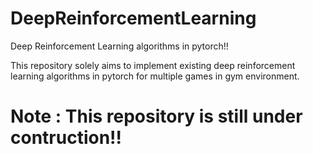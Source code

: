 # DeepReinforcementLearning
Deep Reinforcement Learning algorithms in pytorch!!

This repository solely aims to implement existing deep reinforcement learning algorithms in pytorch for multiple games in gym environment.


# Note :  This repository is still under contruction!!
